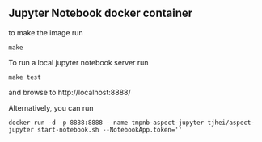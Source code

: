 Jupyter Notebook docker container
---------------------------------

to make the image run

    make

To run a local jupyter notebook server run

    make test

and browse to http://localhost:8888/

Alternatively, you can run

    docker run -d -p 8888:8888 --name tmpnb-aspect-jupyter tjhei/aspect-jupyter start-notebook.sh --NotebookApp.token=''
